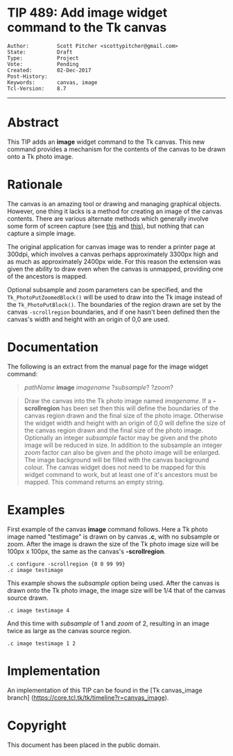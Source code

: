 # TIP 489: Add image widget command to the Tk canvas
	Author:         Scott Pitcher <scottypitcher@gmail.com>
	State:          Draft
	Type:           Project
	Vote:           Pending
	Created:        02-Dec-2017
	Post-History:
	Keywords:       canvas, image
	Tcl-Version:    8.7
-----

# Abstract

This TIP adds an **image** widget command to the Tk canvas. This new command provides a mechanism for the contents of the canvas to be drawn onto a Tk photo image.

# Rationale

The canvas is an amazing tool or drawing and managing graphical objects. However, one thing it lacks is a method for creating an image of the canvas contents. There are various alternate methods which generally involve some form of screen capture (see [this](https://wiki.tcl.tk/9127) and [this](https://wiki.tcl.tk/10415)), but nothing that can capture a simple image.

The original application for canvas image was to render a printer page at 300dpi, which involves a canvas perhaps approximately 3300px high and as much as approximately 2400px wide. For this reason the extension was given the ability to draw even when the canvas is unmapped, providing one of the ancestors is mapped.

Optional subsample and zoom parameters can be specified, and the `Tk_PhotoPutZoomedBlock()` will be used to draw into the Tk image instead of the `Tk_PhotoPutBlock()`. The boundaries of the region drawn are set by the canvas `-scrollregion` boundaries, and if one hasn't been defined then the canvas's width and height with an origin of 0,0 are used.

# Documentation

The following is an extract from the manual page for the image widget command:

> _pathName_ **image** _imagename_ ?_subsample_? ?_zoom_?

> Draw the canvas into the Tk photo image named _imagename_.  If a **-scrollregion** has been set then this will define the boundaries of the canvas region drawn and
> the final size of the photo image.  Otherwise the widget width and height with an origin of 0,0 will define the size of the canvas region drawn and the final
> size of the photo image.  Optionally an integer _subsample_ factor may be given and the photo image will be reduced in size. In addition to  the  subsample  an
> integer _zoom_ factor can also be given and the photo image will be enlarged. The image background will be filled with the canvas background colour. The canvas
> widget does not need to be mapped for this widget command to work, but at least one of it's ancestors must be mapped.  This command returns an empty string.

# Examples

First example of the canvas **image** command follows. Here a Tk photo image named "testimage" is drawn on by canvas **.c**, with no subsample or zoom. After the image is drawn the size of the Tk photo image size will be 100px x 100px, the same as the canvas's **-scrollregion**.

    .c configure -scrollregion {0 0 99 99}
    .c image testimage

This example shows the _subsample_ option being used. After the canvas is drawn onto the Tk photo image, the image size will be 1/4 that of the canvas source drawn.

    .c image testimage 4

And this time with _subsample_ of 1 and _zoom_ of 2, resulting in an image twice as large as the canvas source region.

    .c image testimage 1 2
 
# Implementation

An implementation of this TIP can be found in the [Tk canvas_image branch]
(https://core.tcl.tk/tk/timeline?r=canvas_image).

# Copyright

This document has been placed in the public domain.

